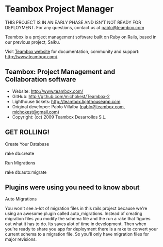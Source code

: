 Teambox Project Manager
================================

THIS PROJECT IS IN AN EARLY PHASE AND ISN'T NOT READY FOR DEPLOYMENT.
For any questions, contact us at pablo@teambox.com

Teambox is a project management software built on Ruby on Rails,
based in our previous project, Saiku.

Visit [Teambox website](http://www.teambox.com/ "Project Management")
for documentation, community and support: <http://www.teambox.com/>

Teambox: Project Management and Collaboration software
-------

- Website: <http://www.teambox.com/>
- GitHub: <http://github.com/michokest/Teambox-2>
- Lighthouse tickets: <http://teambox.lighthouseapp.com>
- Original developer: Pablo Villalba (pablo@teambox.com, michokest@gmail.com)
- Copyright: (cc) 2009 Teambox Desarrollos S.L.

GET ROLLING!
-------

Create Your Database 

rake db:create

Run Migrations

rake db:auto:migrate


Plugins were using you need to know about
-------

Auto Migrations

You won't see a-lot of migration files in this rails project because we're
using an awesome plugin called auto_migrations. Instead of creating migration
files you modify the schema file and the run a rake that figures out what it 
has to do. Its saves alot of time in development. Then when you're ready to
share you app for deployment there is a rake to convert your current schema
to a migration file. So you'll only have migration files for major revisions.